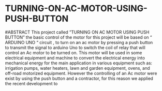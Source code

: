 # TURNING-ON-AC-MOTOR-USING-PUSH-BUTTON
#ABSTRACT This project called ”TURNING ON AC MOTOR USING PUSH BUTTON” the basic control of the motor for this project will be based on “ ARDUINO UNO “ circuit , to turn on an ac motor by pressing a push button to transmit  the signal to  arduino Uno to switch the coil of relay that will control an Ac motor to be turned on.  This motor will be used in some electrical equipment and machine to convert the electrical energy into mechanical energy for the main application in various equipment such as: irrigation pumps, water heaters, lawn and garden equipment, ovens, and off-road motorized equipment.  However the controlling of an Ac motor were exist by using the push button and a contractor, for this reason we applied the recent development to 

